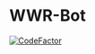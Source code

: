 # WWR-Bot
[![CodeFactor](https://www.codefactor.io/repository/github/genericnerd/wwr-bot/badge)](https://www.codefactor.io/repository/github/genericnerd/wwr-bot)
